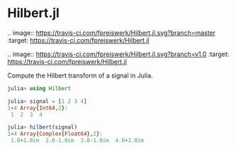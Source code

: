 # Hilbert.jl

.. image:: https://travis-ci.com/fpreiswerk/Hilbert.jl.svg?branch=master
    :target: https://travis-ci.com/fpreiswerk/Hilbert.jl

.. image:: https://travis-ci.com/fpreiswerk/Hilbert.jl.svg?branch=v1.0
    :target: https://travis-ci.com/fpreiswerk/Hilbert.jl
    
Compute the Hilbert transform of a signal in Julia.

```julia
julia> using Hilbert

julia> signal = [1 2 3 4]
1×4 Array{Int64,2}:
 1  2  3  4

julia> hilbert(signal)
1×4 Array{Complex{Float64},2}:
 1.0+1.0im  2.0-1.0im  3.0-1.0im  4.0+1.0im
```
